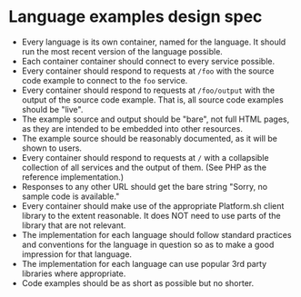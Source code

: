 # Language examples design spec

* Every language is its own container, named for the language.  It should run the most recent version of the language possible.
* Each container container should connect to every service possible.
* Every container should respond to requests at `/foo` with the source code example to connect to the `foo` service.
* Every container should respond to requests at `/foo/output` with the output of the source code example.  That is, all source code examples should be "live".
* The example source and output should be "bare", not full HTML pages, as they are intended to be embedded into other resources.
* The example source should be reasonably documented, as it will be shown to users.
* Every container should respond to requests at `/` with a collapsible collection of all services and the output of them. (See PHP as the reference implementation.)
* Responses to any other URL should get the bare string "Sorry, no sample code is available."
* Every container should make use of the appropriate Platform.sh client library to the extent reasonable. It does NOT need to use parts of the library that are not relevant.
* The implementation for each language should follow standard practices and conventions for the language in question so as to make a good impression for that language.
* The implementation for each language can use popular 3rd party libraries where appropriate.
* Code examples should be as short as possible but no shorter.
